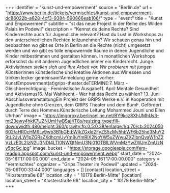 +++
identifier = "kunst-und-empowerment"
source = "Berlin.de"
url = "https://www.berlin.de/tickets/vermischtes/kunst-und-empowerment-dc86022b-a628-4cf3-9384-590866eab106/"
type = "event"
title = "Kunst und Empowerment"
subtitle = "st das neue Projekt in der Reihe des Wilden Palais im Podewil"
description = "Kennst du deine Rechte? Sind Kinderrechte auch für Jugendliche relevant? Hast du Lust in Workshops zu den unterschiedlichen Rechten teilzunehmen? Wir schauen genau hin und beobachten wo gibt es Orte in Berlin an die Rechte (nicht) umgesetzt werden und wo gibt es tolle empowernde Räume in denen Jugendliche und Kinder mitbestimmen und gestalten können. In monatlichen Workshops erforschst du mit anderen Jugendlichen immer ein Kinderrecht. Junge Aktivist*innen stellen sich und ihre Arbeit vor. Wir probieren mit jungen Künstler*innen künstlerische und kreative Aktionen aus.Wir essen und trinken lecker gemeinsam!Anmeldung gerne vorher: KunstEmpowerment(at)grips-theater.deTERMINE:7. März - Gleichberechtigung - Feministische Ausgabe11. April Mentale Gesundheit und Aktivismus16. Mai Wahlrecht - Wer hat das Recht zu wählen? 13. Juni AbschlussveranstaltungEin Projekt der GRIPS Werke e.V. in Kooperation mit Jugendliche ohne Grenzen, dem GRIPS Theater und dem BumF. Gefördert durch Terre des Hommes.Künstlerische Leitung Mohammed Jouni und Ellen Uhrhan"
image = "https://imgproxy.berlinonline.net/BY9kcz8XhUMhUs3-mt23ewy4hkK7UZNUmHwBSaj4T8s/resizing_type:fill-down/width:480/height:360/gravity:fp:0.5:0.38/enlarge:1/q:70/cb:2024050602/aHR0cHM6Ly9wb3B1bGEtbWlkZGxld2FyZS5zMy5hbWF6b25hd3MuY29tL2JvLW1pZGRsZXdhcmUvYm8uYmRlX2NoYW5uZWwuZXZlbnQvaW1hZ2VzLzE0L2IzN2U3NDI4LTI0NWQtNmU3Ni01OTBlLWVmMzYwZWJmZmUzNy5qcGc.jpg"
image_bucket = "https://storage.googleapis.com/fem-readup.appspot.com/kunst-und-empowerment.webp"
start_date = "2024-05-16T17:00:00.000"
end_date = "2024-05-16T17:00:00.000"
category = "Vermischtes"
organizer = "Grips Theater im Podewil"
updated = "2024-05-06T00:33:44.000"
languages = []
[contact]
location_street = "Klosterstraße 68"
location_city = " 10179 Berlin-Mitte"
[location]
location_street = "Klosterstraße 68"
location_city = " 10179 Berlin-Mitte"
+++